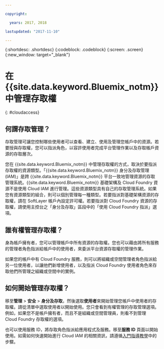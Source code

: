 ```yaml
---

copyright:

  years: 2017, 2018

lastupdated: "2017-11-10"

---
```


{:shortdesc: .shortdesc}
{:codeblock: .codeblock}
{:screen: .screen}
{:new_window: target="_blank"}

# 在 {{site.data.keyword.Bluemix_notm}} 中管理存取權
{: #cloudaccess}

## 何謂存取管理？

存取管理可讓您控制哪些使用者可以查看、建立、使用及管理您帳戶中的資源。若要授與存取權，您可以指派角色，以容許使用者完成平台管理作業以及存取帳戶資源的存取層次。

您在 {{site.data.keyword.Bluemix_notm}} 中管理存取權的方式，取決於要指派存取權的資源類型。「{{site.data.keyword.Bluemix_notm}} 身分及存取管理 (IAM)」是跨 {{site.data.keyword.Bluemix_notm}} 平台一致地管理資源的存取管理系統。{{site.data.keyword.Bluemix_notm}} 基礎架構及 Cloud Foundry 資源不是使用 Cloud IAM 進行管理。這些資源類型具有自己的存取管理系統。如果您有資源類型的組合，則可以個別管理每一種類型。若要指派對基礎架構資源的存取權，請在 SoftLayer 帳戶內設定許可權。若要指派對 Cloud Foundry 資源的存取權，請使用主控台之「身分及存取」區段中的「使用 Cloud Foundry 指派」選項。

## 誰有權管理存取權？

身為帳戶擁有者，您可以管理帳戶中所有資源的存取權。您也可以藉由將所有服務的管理者角色指派給帳戶中的使用者，來委派平台資源存取權的管理作業。

如果您的帳戶中有 Cloud Foundry 服務，則可以將組織或空間管理者角色指派給另一位使用者，以讓他們新增使用者，以及指派 Cloud Foundry 使用者角色來存取他們所管理之組織或空間中的實例。


## 如何開始管理存取權？

移至**管理** &gt; **安全** &gt; **身分及存取**，然後選取**使用者**來開始管理您帳戶中使用者的存取權。請從清單中選取使用者以開始使用。您只會看到有權管理的存取管理選項。例如，如果您不是帳戶擁有者，而且不是組織或空間管理員，則看不到管理 Cloud Foundry 存取權的選項。

也可以使用服務 ID，將存取角色指派給應用程式及服務。移至**服務 ID** 頁面以開始使用。如需如何快速開始進行 Cloud IAM 的相關資訊，請遵循[入門指導教學](/docs/iam/quickstart.html#iambestpractice)中的步驟。
